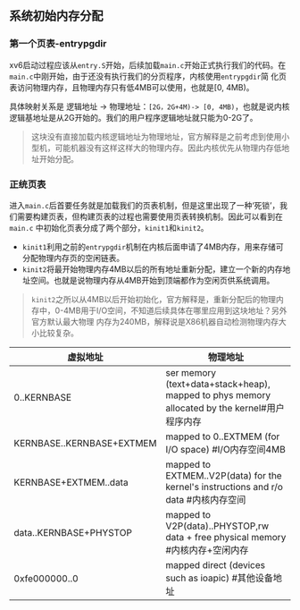 ## 系统初始内存分配

### 第一个页表-entrypgdir

xv6启动过程应该从`entry.S`开始，后续加载`main.c`开始正式执行我们的代码。在`main.c`中刚开始，由于还没有执行我们的分页程序，内核使用`entrypgdir`简
化页表访问物理内存，且物理内存只有低4MB可以使用，也就是[0, 4MB)。

具体映射关系是 逻辑地址 -> 物理地址：`[2G，2G+4M)-> [0, 4MB)`，也就是说内核逻辑基地址是从2G开始的。我们的用户程序逻辑地址就只能为0-2G了。
>这块没有直接加载内核逻辑地址为物理地址，官方解释是之前考虑到使用小型机，可能机器没有这样这样大的物理内存。因此内核优先从物理内存低地址开始分配。

### 正统页表
进入`main.c`后首要任务就是加载我们的页表机制，但是这里出现了一种‘死锁’，我们需要构建页表，但构建页表的过程也需要使用页表转换机制。因此可以看到在`main.c`
中初始化页表分成了两个部分，`kinit1`和`kinit2`。
- `kinit1`利用之前的`entrypgdir`机制在内核后面申请了4MB内存，用来存储可分配物理内存页的空闲链表。
- `kinit2`将最开始物理内存4MB以后的所有地址重新分配，建立一个新的内存地址空间。也就是说物理内存从4MB开始到顶端都作为空闲页供系统调用。

>`kinit2`之所以从4MB以后开始初始化，官方解释是，重新分配后的物理内存中，0-4MB用于I/O空间，不知道后续具体在哪里应用到这块地址？另外官方默认最大物理
内存为240MB，解释说是X86机器自动检测物理内存大小比较复杂。



|虚拟地址|物理地址|
|---|---|
|0..KERNBASE|ser memory (text+data+stack+heap), mapped to phys memory allocated by the kernel#用户程序内存|
|KERNBASE..KERNBASE+EXTMEM| mapped to 0..EXTMEM (for I/O space) #I/O内存空间4MB|
|KERNBASE+EXTMEM..data| mapped to EXTMEM..V2P(data) for the kernel's instructions and r/o data  #内核内存空间|
|data..KERNBASE+PHYSTOP| mapped to V2P(data)..PHYSTOP,rw data + free physical memory #内核内存+空闲内存|
|0xfe000000..0|mapped direct (devices such as ioapic) #其他设备地址|
